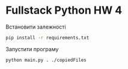 # Fullstack Python HW 4

Встановити залежності
```bash
pip install -r requirements.txt
```

Запустити програму
```bash
python main.py . ./copiedFiles
```